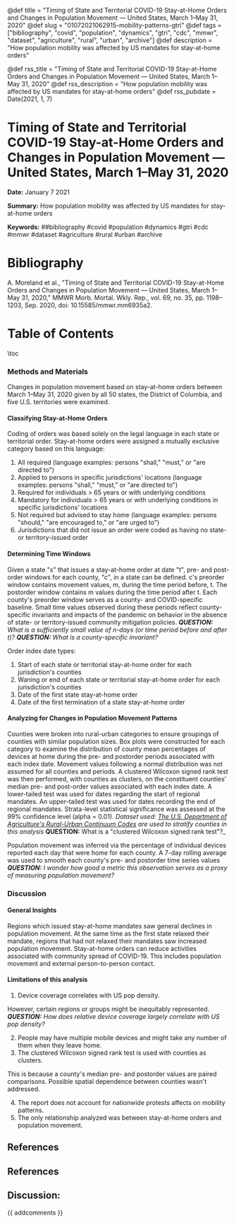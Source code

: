 @def title = "Timing of State and Territorial COVID-19 Stay-at-Home Orders and Changes in Population Movement — United States, March 1–May 31, 2020"
@def slug = "01072021062915-mobility-patterns-gtri"
@def tags = ["bibliography", "covid", "population", "dynamics", "gtri", "cdc", "mmwr", "dataset", "agriculture", "rural", "urban", "archive"]
@def description = "How population mobility was affected by US mandates for stay-at-home orders"

@def rss_title = "Timing of State and Territorial COVID-19 Stay-at-Home Orders and Changes in Population Movement — United States, March 1–May 31, 2020"
@def rss_description = "How population mobility was affected by US mandates for stay-at-home orders"
@def rss_pubdate = Date(2021, 1, 7)


Timing of State and Territorial COVID-19 Stay-at-Home Orders and Changes in Population Movement — United States, March 1–May 31, 2020
=========

**Date:** January 7 2021

**Summary:** How population mobility was affected by US mandates for stay-at-home orders

**Keywords:** ##bibliography #covid #population #dynamics #gtri #cdc #mmwr #dataset #agriculture #rural #urban #archive

Bibliography
==========

A. Moreland et al., "Timing of State and Territorial COVID-19 Stay-at-Home Orders and Changes in Population Movement — United States, March 1–May 31, 2020," MMWR Morb. Mortal. Wkly. Rep., vol. 69, no. 35, pp. 1198–1203, Sep. 2020, doi: 10.15585/mmwr.mm6935a2.

Table of Contents
=========

\toc

### Methods and Materials

Changes in population movement based on stay-at-home orders between March 1–May 31, 2020 given by all 50 states, the District of Columbia, and five U.S. territories were examined.

#### Classifying Stay-at-Home Orders

Coding of orders was based solely on the legal language in each state or territorial order. Stay-at-home orders were assigned a mutually exclusive category based on this language:

1. All required (language examples: persons "shall," "must," or "are directed to")
2. Applied to persons in specific jurisdictions' locations (language examples: persons "shall," "must," or "are directed to")
3. Required for individuals > 65 years or with underlying conditions
4. Mandatory for individuals > 65 years or with underlying conditions in specific jurisdictions' locations
5. Not required but advised to stay home (language examples: persons "should," "are encouraged to," or "are urged to")
6. Jurisdictions that did not issue an order were coded as having no state- or territory-issued order

#### Determining Time Windows

Given a state "s" that issues a stay-at-home order at date "t", pre- and post-order windows for each county, "c", in a state can be defined. c's preorder window contains movement values, m, during the time period before, t. The postorder window contains m values during the time period after t. Each county's preorder window serves as a county- and COVID-specific baseline. Small time values observed during these periods reflect county-specific invariants and impacts of the pandemic on behavior in the absence of state- or territory-issued community mitigation policies. ***QUESTION:** What is a sufficiently small value of n-days (or time period before and after t)?* ***QUESTION:** What is a county-specific invariant?*

Order index date types:

1. Start of each state or territorial stay-at-home order for each jurisdiction's counties
2. Waning or end of each state or territorial stay-at-home order for each jurisdiction's counties
3. Date of the first state stay-at-home order
4. Date of the first termination of a state stay-at-home order

#### Analyzing for Changes in Population Movement Patterns

Counties were broken into rural-urban categories to ensure groupings of counties with similar population sizes. Box plots were constructed for each category to examine the distribution of county mean percentages of devices at home during the pre- and postorder periods associated with each index date. Movement values following a normal distribution was not assumed for all counties and periods.  A clustered Wilcoxon signed rank test was then performed, with counties as clusters, on the constituent counties' median pre- and post-order values associated with each index date. A lower-tailed test was used for dates regarding the start of regional mandates. An upper-tailed test was used for dates recording the end of regional mandates. Strata-level statistical significance was assessed at the 99% confidence level (alpha = 0.01). *Dataset used: [The U.S. Department of Agriculture's Rural-Urban Continuum Codes](/https://www.ers.usda.gov/data-products/rural-urban-continuum-codes/documentation/) are used to stratify counties in this analysis* **QUESTION:** What is a "clustered Wilcoxon signed rank test"?_

Population movement was inferred via the percentage of individual devices reported each day that were home for each county. A 7-day rolling average was used to smooth each county's pre- and postorder time series values ***QUESTION:** I wonder how good a metric this observation serves as a proxy of measuring population movement?*

### Discussion

#### General Insights

Regions which issued stay-at-home mandates saw general declines in population movement. At the same time as the first state relaxed their mandate, regions that had not relaxed their mandates saw increased population movement. Stay-at-home orders can reduce activities associated with community spread of COVID-19. This includes population movement and external person-to-person contact.

#### Limitations of this analysis

1. Device coverage correlates with US pop density.

However, certain regions or groups might be inequitably represented. ***QUESTION:** How does relative device coverage largely correlate with US pop density?*

2. People may have multiple mobile devices and might take any number of them when they leave home.
3. The clustered Wilcoxon signed rank test is used with counties as clusters.

This is because a county's median pre- and postorder values are paired comparisons. Possible spatial dependence between counties wasn't addressed.

4. The report does not account for nationwide protests affects on mobility patterns.
5. The only relationship analyzed was between stay-at-home orders and population movement.

## References

## References
## Discussion: 

{{ addcomments }}
